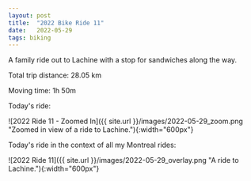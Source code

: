 ```yaml
---
layout: post
title:  "2022 Bike Ride 11"
date:   2022-05-29
tags: biking
---
```


A family ride out to Lachine with a stop for sandwiches along the way.

Total trip distance: 28.05 km

Moving time: 1h 50m

Today's ride:

![2022 Ride 11 - Zoomed In]({{ site.url }}/images/2022-05-29_zoom.png "Zoomed in view of a ride to Lachine."){:width="600px"}

Today's ride in the context of all my Montreal rides:

![2022 Ride 11]({{ site.url }}/images/2022-05-29_overlay.png "A ride to Lachine."){:width="600px"}

